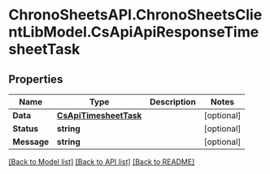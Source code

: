# ChronoSheetsAPI.ChronoSheetsClientLibModel.CsApiApiResponseTimesheetTask
## Properties

Name | Type | Description | Notes
------------ | ------------- | ------------- | -------------
**Data** | [**CsApiTimesheetTask**](CsApiTimesheetTask.md) |  | [optional] 
**Status** | **string** |  | [optional] 
**Message** | **string** |  | [optional] 

[[Back to Model list]](../README.md#documentation-for-models) [[Back to API list]](../README.md#documentation-for-api-endpoints) [[Back to README]](../README.md)

